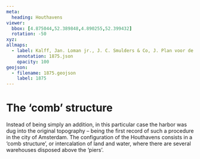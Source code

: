 ```yaml
---
meta:
  heading: Houthavens
viewer:
  bbox: [4.875044,52.389848,4.890255,52.399432]
  rotation: -50
xyz:
allmaps:
  - label: Kalff, Jan. Loman jr., J. C. Smulders & Co, J. Plan voor de uitbreiding van Amsterdam opgemaakt in 1875. Scale 1:7500. Stadsarchief Amsterdam.
    annotation: 1875.json
    opacity: 100
geojson:
  - filename: 1875.geojson
    label: 1875
---
```

# The ‘comb’ structure
Instead of being simply an addition, in this particular case the harbor was dug into the original topography – being the first record of such a procedure in the city of Amsterdam. The configuration of the Houthavens consists in a ‘comb structure’, or intercalation of land and water, where there are several warehouses disposed above the ‘piers’.
